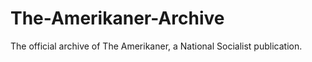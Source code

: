 # The-Amerikaner-Archive
The official archive of The Amerikaner, a National Socialist publication. 
